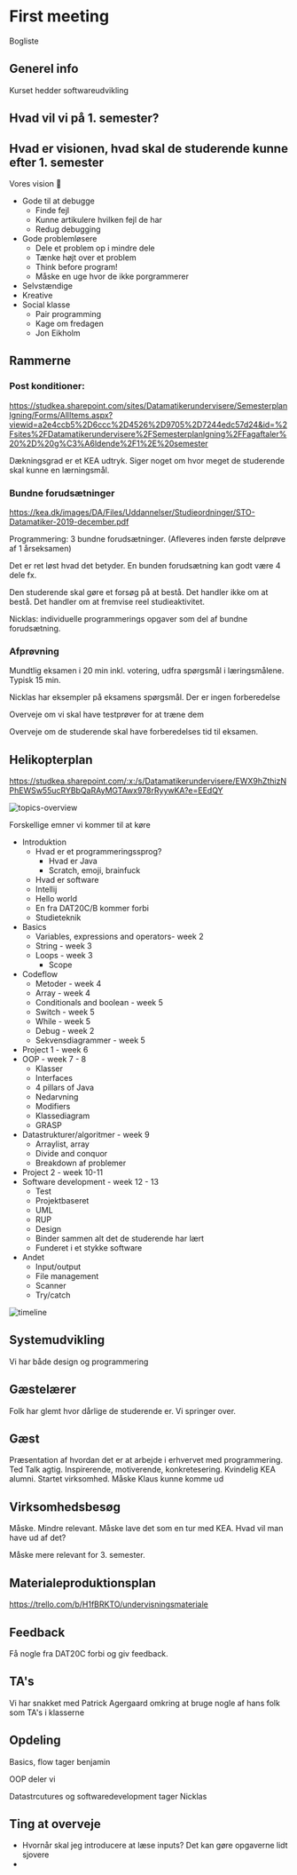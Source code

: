 # First meeting

Bogliste

 

## Generel info

Kurset hedder softwareudvikling





## Hvad vil vi på 1. semester?





## Hvad er visionen, hvad skal de studerende kunne efter 1. semester



Vores vision 🎉

- Gode til at debugge
  - Finde fejl
  - Kunne artikulere hvilken fejl de har
  - Redug debugging
- Gode problemløsere
  - Dele et problem op i mindre dele
  - Tænke højt over et problem
  - Think before program!
  - Måske en uge hvor de ikke porgrammerer
- Selvstændige
- Kreative
- Social klasse
  - Pair programming
  - Kage om fredagen
  - Jon Eikholm









## Rammerne



### Post konditioner: 

https://studkea.sharepoint.com/sites/Datamatikerundervisere/Semesterplanlgning/Forms/AllItems.aspx?viewid=a2e4ccb5%2D6ccc%2D4526%2D9705%2D7244edc57d24&id=%2Fsites%2FDatamatikerundervisere%2FSemesterplanlgning%2FFagaftaler%20%2D%20g%C3%A6ldende%2F1%2E%20semester



Dækningsgrad er et KEA udtryk. Siger noget om hvor meget de studerende skal kunne en lærningsmål. 



### Bundne forudsætninger

https://kea.dk/images/DA/Files/Uddannelser/Studieordninger/STO-Datamatiker-2019-december.pdf

Programmering: 3 bundne forudsætninger. (Afleveres inden første delprøve af 1 årseksamen)

Det er ret løst hvad det betyder. En bunden forudsætning kan godt være 4 dele fx. 

Den studerende skal gøre et forsøg på at bestå. Det handler ikke om at bestå. Det handler om at fremvise reel studieaktivitet. 

Nicklas: individuelle programmerings opgaver som del af bundne forudsætning. 



### Afprøvning

Mundtlig eksamen i 20 min inkl. votering, udfra spørgsmål i læringsmålene. Typisk 15 min. 

Nicklas har eksempler på eksamens spørgsmål. Der er ingen forberedelse

Overveje om vi skal have testprøver for at træne dem 

Overveje om de studerende skal have forberedelses tid til eksamen. 





## Helikopterplan

https://studkea.sharepoint.com/:x:/s/Datamatikerundervisere/EWX9hZthizNPhEWSw55ucRYBbQaRAyMGTAwx978rRyywKA?e=EEdQY

![topics-overview](assets/topics-overview.jpeg)



Forskellige emner vi kommer til at køre

- Introduktion
  - Hvad er et programmeringssprog?
    - Hvad er Java
    - Scratch, emoji, brainfuck
  - Hvad er software
  - Intellij
  - Hello world
  - En fra DAT20C/B kommer forbi
  - Studieteknik
- Basics
  - Variables, expressions and operators- week 2
  - String - week 3
  - Loops - week 3
    - Scope
- Codeflow
  - Metoder - week 4
  - Array - week 4
  - Conditionals and boolean - week 5
  - Switch - week 5
  - While - week 5
  - Debug - week 2
  - Sekvensdiagrammer - week 5
- Project 1 - week 6
- OOP - week 7 - 8
  - Klasser
  - Interfaces
  - 4 pillars of Java
  - Nedarvning
  - Modifiers
  - Klassediagram
  - GRASP
- Datastrukturer/algoritmer - week 9
  - Arraylist, array
  - Divide and conquor
  - Breakdown af problemer 
- Project 2 - week 10-11
- Software development - week 12 - 13
  - Test
  - Projektbaseret
  - UML
  - RUP
  - Design
  - Binder sammen alt det de studerende har lært
  - Funderet i et stykke software
- Andet
  - Input/output
  - File management
  - Scanner
  - Try/catch

 

![timeline](assets/timeline.jpeg)



## Systemudvikling

Vi har både design og programmering

 

## Gæstelærer

Folk har glemt hvor dårlige de studerende er. Vi springer over. 



## Gæst

Præsentation af hvordan det er at arbejde i erhvervet med programmering. Ted Talk agtig. Inspirerende, motiverende, konkretesering. Kvindelig KEA alumni. Startet virksomhed. Måske Klaus kunne komme ud



## Virksomhedsbesøg

Måske. Mindre relevant. Måske lave det som en tur med KEA. Hvad vil man have ud af det? 

Måske mere relevant for 3. semester. 



## Materialeproduktionsplan

https://trello.com/b/H1fBRKTO/undervisningsmateriale

 

## Feedback

Få nogle fra DAT20C forbi og giv feedback. 



## TA's

Vi har snakket med Patrick Agergaard omkring at bruge nogle af hans folk som TA's i klasserne



## Opdeling

Basics, flow tager benjamin

OOP deler vi

Datastrcutures og softwaredevelopment tager Nicklas



## Ting at overveje

- Hvornår skal jeg introducere at læse inputs? Det kan gøre opgaverne lidt sjovere
- 



